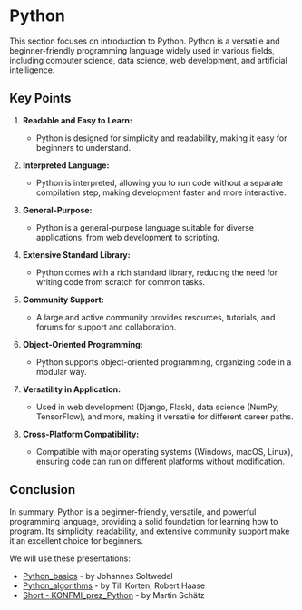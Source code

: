 # Python

This section focuses on introduction to Python. Python is a versatile and beginner-friendly programming language widely used in various fields, including computer science, data science, web development, and artificial intelligence.

## Key Points

1. **Readable and Easy to Learn:**
   - Python is designed for simplicity and readability, making it easy for beginners to understand.

2. **Interpreted Language:**
   - Python is interpreted, allowing you to run code without a separate compilation step, making development faster and more interactive.

3. **General-Purpose:**
   - Python is a general-purpose language suitable for diverse applications, from web development to scripting.

4. **Extensive Standard Library:**
   - Python comes with a rich standard library, reducing the need for writing code from scratch for common tasks.

5. **Community Support:**
   - A large and active community provides resources, tutorials, and forums for support and collaboration.

6. **Object-Oriented Programming:**
   - Python supports object-oriented programming, organizing code in a modular way.

7. **Versatility in Application:**
   - Used in web development (Django, Flask), data science (NumPy, TensorFlow), and more, making it versatile for different career paths.

8. **Cross-Platform Compatibility:**
   - Compatible with major operating systems (Windows, macOS, Linux), ensuring code can run on different platforms without modification.

## Conclusion

In summary, Python is a beginner-friendly, versatile, and powerful programming language, providing a solid foundation for learning how to program. Its simplicity, readability, and extensive community support make it an excellent choice for beginners.


We will use these presentations:
 * [Python_basics](./Python_basics.pdf) - by Johannes Soltwedel
 * [Python_algorithms](./Python_algorithms.pdf) - by Till Korten, Robert Haase
 * [Short - KONFMI_prez_Python](./KONFMI_prez_Python.pdf) - by Martin Schätz
